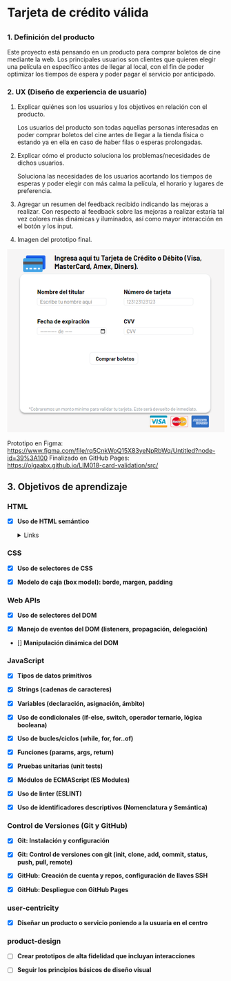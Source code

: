 # Tarjeta de crédito válida

## 

## 

### 1. Definición del producto
Este proyecto está pensando en un producto para comprar boletos de cine mediante la web. Los principales usuarios son clientes que quieren elegir una película en específico antes de llegar al local, con el fin de poder optimizar los tiempos de espera y poder pagar el servicio por anticipado.

### 2.  UX (Diseño de experiencia de usuario)

1. Explicar quiénes son los usuarios y los objetivos en relación con el producto.

    Los usuarios del producto son todas aquellas personas interesadas en poder comprar boletos del cine antes de llegar a la tienda física o estando ya en ella en caso de haber filas o esperas prolongadas.

2. Explicar cómo el producto soluciona los problemas/necesidades de dichos usuarios.

    Soluciona las necesidades de los usuarios acortando los tiempos de esperas y poder elegir con más calma la película, el horario y lugares de preferencia.

4. Agregar un resumen del feedback recibido indicando las mejoras a realizar.
    Con respecto al feedback sobre las mejoras a realizar estaría tal vez colores más dinámicas y iluminados, así como mayor interacción en el botón y los input.

5. Imagen del prototipo final.
  <img src="./Captura de pantalla 2022-06-08 011414.png">

Prototipo en Figma: https://www.figma.com/file/rq5CnkWoQ15X83yeNpRbWq/Untitled?node-id=39%3A100
Finalizado en GitHub Pages: https://olgaabx.github.io/LIM018-card-validation/src/

  ## 3. Objetivos de aprendizaje

### HTML

- [X] **Uso de HTML semántico**

  <details><summary>Links</summary><p>

  * [HTML semántico](https://curriculum.laboratoria.la/es/topics/html/02-html5/02-semantic-html)
  * [Semantics - MDN Web Docs Glossary](https://developer.mozilla.org/en-US/docs/Glossary/Semantics#Semantics_in_HTML)
</p></details>

### CSS

- [X] **Uso de selectores de CSS**

- [X] **Modelo de caja (box model): borde, margen, padding**

### Web APIs

- [X] **Uso de selectores del DOM**

- [X] **Manejo de eventos del DOM (listeners, propagación, delegación)**

- [] **Manipulación dinámica del DOM**

### JavaScript

- [X] **Tipos de datos primitivos**

- [X] **Strings (cadenas de caracteres)**

- [X] **Variables (declaración, asignación, ámbito)**

- [X] **Uso de condicionales (if-else, switch, operador ternario, lógica booleana)**

- [X] **Uso de bucles/ciclos (while, for, for..of)**

- [X] **Funciones (params, args, return)**

- [X] **Pruebas unitarias (unit tests)**

- [X] **Módulos de ECMAScript (ES Modules)**

- [X] **Uso de linter (ESLINT)**

- [X] **Uso de identificadores descriptivos (Nomenclatura y Semántica)**

### Control de Versiones (Git y GitHub)

- [X] **Git: Instalación y configuración**

- [X] **Git: Control de versiones con git (init, clone, add, commit, status, push, pull, remote)**

- [X] **GitHub: Creación de cuenta y repos, configuración de llaves SSH**

- [X] **GitHub: Despliegue con GitHub Pages**

### user-centricity

- [X] **Diseñar un producto o servicio poniendo a la usuaria en el centro**

### product-design

- [ ] **Crear prototipos de alta fidelidad que incluyan interacciones**

- [ ] **Seguir los principios básicos de diseño visual**
